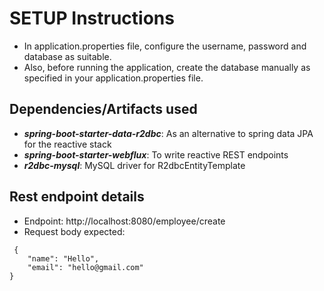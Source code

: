 # SETUP Instructions

* In application.properties file, configure the username, password and database as suitable.
* Also, before running the application, create the database manually as specified in your application.properties file.

## Dependencies/Artifacts used
* ***spring-boot-starter-data-r2dbc***: As an alternative to spring data JPA for the reactive stack
* ***spring-boot-starter-webflux***: To write reactive REST endpoints
* ***r2dbc-mysql***: MySQL driver for R2dbcEntityTemplate

## Rest endpoint details
* Endpoint: http://localhost:8080/employee/create
* Request body expected:
```
 {
    "name": "Hello",
    "email": "hello@gmail.com"
}
```
